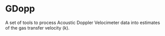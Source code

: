 GDopp
============

A set of tools to process Acoustic Doppler Velocimeter data into estimates of the gas transfer velocity (k). 
